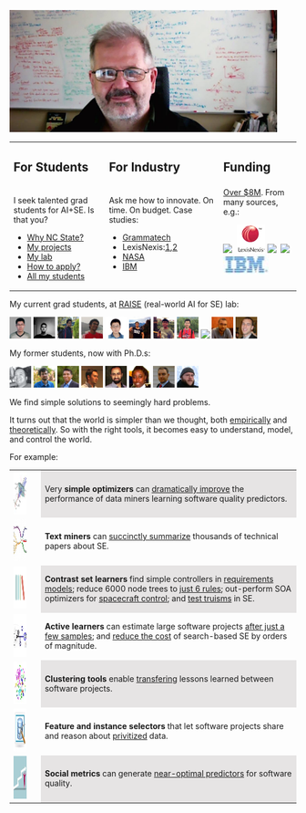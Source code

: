 <a href="img/bigtim.jpg"><img src="img/bigtim.jpg" width=470></a>

<table  class=paddingBetweenCols>
<tr>
<td>
<h2> For Students</h2>
</td><td>
<h2>For Industry</h2>
</td><td>
<h2> Funding </h2>
</td></tr>
<tr>
<td valign=top>
<!-- img width=100 height=100 src="img/students.png">
<br -->
<p>I seek talented grad students for AI+SE. Is that you?</p>
<ul>
<li> <a href="https://www.youtube.com/watch?v=LRoI-Rw4GBY">Why NC State?</a></li>
<li> <a href="http://ai4se.net/projects">My projects</a></li>
<li> <a href="http://ai4se.net">My lab</a></li>
<li> <a href="application.html">How to apply?</a></li>
<li> <a href="https://docs.google.com/spreadsheets/d/1oWGEfEdt4aXZ_chBLTzw2RkKhGTKIKReetkcb8Zo2F4/edit">All my students</a></li>
</ul>
</td><td valign=top>
<!-- img height=100 width=100 src="img/industry.png">
<br -->
<p>Ask me how to innovate. On time. On budget.
Case studies:
<ul>
<li><a href="https://www.sbir.gov/sbirsearch/detail/4945">Grammatech</a></li>
<li>LexisNexis:<a href="http://www.slideshare.net/slideshow/embed_code/key/f8etbZ448ukfOs">1</a>,<a href="pdf/Best_Practice_SE_text_mining.pdf">2<a> </li>
<li><a href="http://www.slideshare.net/timmenzies/172529main-ken-andtimsoftwareassuranceresearchatwestvirginia?qid=4ddfaa48-dea3-4397-800b-74170c2722da&v=&b=&from_search=4">NASA</a></li>
<li><a href="https://github.com/timm/16/blob/master/matt.pdf">IBM</a></li>
</ul></p>
</td>
<td valign=top>
<a href="https://docs.google.com/spreadsheets/d/1Y5YrD3WkZlee7LLXLN5m9vvMPL2qBU-vruHpRr77dqg/edit">Over $8M</a>. From many sources, e.g.: 
<p>
<img height=50 src="https://media.glassdoor.com/sqls/263980/grammatech-squarelogo.png"> 
&nbsp;<img height=50 src="img/ln.png">
<img height=50 src="https://pbs.twimg.com/profile_images/67630775/button_meatball_normal.png">
&nbsp;<img height=50 src="https://www.unavco.org/lib/images/Footer-NSF-logo.png" > 
<img width=80
src="img/ibm.png"></p></td></tr>
</table>
 
<p>My current grad students, at  <a href="http://ai4se.net">RAISE</a> (real-world AI for SE) lab:</p>
<p>
<a href="http://ai4se.net/peoplpe/2014/10/05/Wei-Fu/"><img alt="Wei Fu" width=38 height=38 src="img/wei.jpg"></a>
<a href="http://ai4se.net/people/2014/10/04/Rahul-Krishna/"><img alt="Rahul Krishna" width=38 height=38 src="img/rahlk.jpg"></a> 
<a href="http://ai4se.net/people/2014/10/03/Vivek-Nair/"><img alt = "Vivek Nair" width=38 height=38 src="img/vivek.jpg"></a>
<a href="http://ai4se.net/people/2014/05/18/George-Mathew/"><img alt="George Mathew" width=38 height=38 src="img/george.jpg"></a>
<a href="http://ai4se.net/people/2014/05/19/Zhe-Yu/"><img alt="Zhe Yu" width=38 height=38 src="img/Zhe.jpg"></a>
<a href="http://ai4se.net/people/2014/05/16/Di-Chen/"><img alt="Di (Jack) Chen" width=38 height=38 src="img/Jack.jpg"></a>
<a href="http://ai4se.net/people/2014/05/17/Amritanshu-Agrawal/"><img alt="Amritanshu Agrawal" width=38 height=38 src="img/amrit.jpg"></a>
<a href="http://ai4se.net/people/2014/06/04/Jianfeng-Chen/"><img alt ="Jianfeng Chen" width=38 height=38 src="img/chen.jpg"></a>
<a href="http://ai4se.net/people/2014/05/13/Sushma-ravichandran/"><img width-60 height=38 src="http://ai4se.net/img/sushma.jpg"></a>
<a href="http://ai4se.net/people/2014/05/15/Guilherme-Ferreira/"><img alt="Guilherme Ferreira" width=38 height=38 src="img/gh.jpg"></a>
<a href="http://ai4se.net/people/2014/05/14/Andrew-Hill/"><img alt="Andrew Hill" width=38 height=38 src="img/hill.jpg"></a>
</p>
<p>My former students, now with Ph.D.s:</p><p>
<a href="http://documentslide.com/documents/zhihao-scott-chen.html"><img alt="Scott Chen" width=38 height=38 src="img/who/scottchen.png"></a>
<a href="http://www.messiah.edu/info/21665/our_faculty/2753/department_faculty/4"><img alt="David Owen" width=38 height=38 src="img/who/davidowen.png"></a>  
<a href="http://nandeshwar.info/"><img alt="Ashutosh Nandeshwar" width=38 height=38 src="img/who/ashutosh.png"></a>  
<a href="http://www.kocaguneli.com/"><img alt="Ekrem Kocaguneli" width=38 height=38 src="img/who/ekrem.png"></a>      
<a href="http://www.birzeit.edu/en/faculty-staff/abdel-salam-sayyad"><img alt="Abdel Salem Sayyad" width=38 height=38 src="img/who/abdel.png"></a>     
<a href="http://www.fayolapeters.com/about/"><img alt="Fayola Peters" width=38 height=38 src="img/who/fayola.png"></a>  
<a href="https://www.linkedin.com/in/joseph-krall-53125470/"><img alt="Joe Krall" width=38 height=38 src="img/who/joekrall.png"></a>  
<a href="http://greggay.com/"><img alt="Greg Gay" width=38 height=38 src="img/who/greg.png"></a>
</p>
<p>
We find simple solutions to  seemingly hard problems.
</p>
<p>
It turns out that 
the world  
is simpler than we thought,
both <a href="http://menzies.us/pdf/07strange.pdf">empirically</a>
and
<a href="lessdata.html">theoretically</a>.
So with the right tools, it becomes easy to understand, model,
and control the world.</p><p> For example:</p>
 
<table width="100%">
<tr class="row"><td valign=top><img  height=75 
src="img/squares/optimize.jpg"></td><td>&nbsp;</td><td   bgcolor="#E6E4E4">
Very <b>simple optimizers</b> can <a href="https://arxiv.org/pdf/1609.01759">dramatically improve</a>
the performance of  data miners learning software quality predictors.
</td></tr>
<tr  class="row" ><td  valign=top><img width=75 height=75 
src="img/squares/textmine.jpg"></td><td>&nbsp;</td><td>
<b>Text miners</b> can  <a href="https://arxiv.org/pdf/1608.08100v2.pdf">succinctly 
summarize</a> thousands of technical papers about SE.
</td></tr>


<tr class="row"><td valign=top><img width=75 height=75 
src="img/squares/contrast.png"></td><td>&nbsp;</td><td  class=cells bgcolor="#E6E4E4">
<b>Contrast set learners</b> 
find simple controllers in  <a href="http://menzies.us/pdf/02re02.pdf">requirements models</a>;
reduce
6000 node trees to <a href="http://menzies.us/pdf/03tar2.pdf">just 6  
rules</a>;
out-perform SOA optimizers for <a 
href="https://ntrs.nasa.gov/archive/nasa/casi.ntrs.nasa.gov/20110010887.pdf">spacecraft 
control</a>; and
 <a href="http://menzies.us/pdf/02truisms.pdf">test truisms</a> in SE.
</td></tr>


<tr class="row"><td valign=top><img width=75
height=75 src="img/squares/active.jpg"></td><td>&nbsp;</td><td >
<b>Active learners</b>
can estimate large software projects <a href="http://ieeexplore.ieee.org/Xplore/login.jsp?url=http%3A%2F%2Fieeexplore.ieee.org%2Fiel5%2F32%2F6568862%2F06392173.pdf&authDecision=-203">after
just a few samples</a>; and
<a href="http://menzies.us/pdf/15gale.pdf">reduce 
the cost</a> of search-based SE
 by orders of magnitude.
</td></tr>


<tr class="row"><td valign=top><img width=75 height=75 
src="img/squares/clustering.jpg"></td><td>&nbsp;</td><td  bgcolor="#E6E4E4">
<b>Clustering tools </b>
enable
<a href="http://menzies.us/pdf/13transferEffort.pdf">transfering</a> lessons 
learned between software projects.

</td></tr>


<tr  class="row"><td valign=top><img width=75 height=75 
src="img/squares/features.jpg"></td><td>&nbsp;</td><td >
<b>Feature and instance selectors</b>
that let software projects 
share and reason about 
<a href="http://menzies.us/pdf/15lace2.pdf">privitized</a> data.
</td></tr>
<td valign=top><img width=75 height=75
src="img/squares/social.jpg"></td><td>&nbsp;</td><td  class=cells bgcolor="#E6E4E4">
<b>Social metrics</b> 
 can generate <a href="http://menzies.us/pdf/12better.pdf">near-optimal 
     predictors</a> for software quality.
</td></tr>
</table> 
